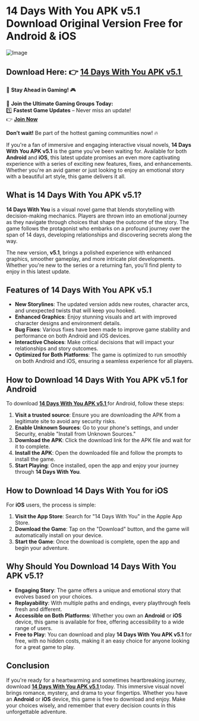 # 14 Days With You APK v5.1 Download Original Version Free for Android & iOS

![Image](https://github.com/user-attachments/assets/f6bf1be8-7c39-4c65-a7c6-3f1f18b8fb2f)
## Download Here: 👉 [14 Days With You APK v5.1 ](https://apkbros.com/14-days-with-you-apk/) 
🚀 **Stay Ahead in Gaming!** 🎮

📢 **Join the Ultimate Gaming Groups Today:**  
1️⃣ **Fastest Game Updates** – Never miss an update!  
👉 [**Join Now**](https://t.me/apkbros_official)

**Don’t wait!** Be part of the hottest gaming communities now! 🔥


If you're a fan of immersive and engaging interactive visual novels, **14 Days With You APK v5.1** is the game you've been waiting for. Available for both **Android** and **iOS**, this latest update promises an even more captivating experience with a series of exciting new features, fixes, and enhancements. Whether you're an avid gamer or just looking to enjoy an emotional story with a beautiful art style, this game delivers it all.

## What is 14 Days With You APK v5.1?

**14 Days With You** is a visual novel game that blends storytelling with decision-making mechanics. Players are thrown into an emotional journey as they navigate through choices that shape the outcome of the story. The game follows the protagonist who embarks on a profound journey over the span of 14 days, developing relationships and discovering secrets along the way.

The new version, **v5.1**, brings a polished experience with enhanced graphics, smoother gameplay, and more intricate plot developments. Whether you're new to the series or a returning fan, you'll find plenty to enjoy in this latest update.

## Features of 14 Days With You APK v5.1

- **New Storylines**: The updated version adds new routes, character arcs, and unexpected twists that will keep you hooked.
- **Enhanced Graphics**: Enjoy stunning visuals and art with improved character designs and environment details.
- **Bug Fixes**: Various fixes have been made to improve game stability and performance on both Android and iOS devices.
- **Interactive Choices**: Make critical decisions that will impact your relationships and story outcomes.
- **Optimized for Both Platforms**: The game is optimized to run smoothly on both Android and iOS, ensuring a seamless experience for all players.

## How to Download 14 Days With You APK v5.1 for Android

To download **[14 Days With You APK v5.1 ](https://apkbros.com/14-days-with-you-apk/)** for Android, follow these steps:

1. **Visit a trusted source**: Ensure you are downloading the APK from a legitimate site to avoid any security risks.
2. **Enable Unknown Sources**: Go to your phone's settings, and under Security, enable "Install from Unknown Sources."
3. **Download the APK**: Click the download link for the APK file and wait for it to complete.
4. **Install the APK**: Open the downloaded file and follow the prompts to install the game.
5. **Start Playing**: Once installed, open the app and enjoy your journey through **14 Days With You**.

## How to Download 14 Days With You for iOS

For **iOS** users, the process is simple:

1. **Visit the App Store**: Search for "14 Days With You" in the Apple App Store.
2. **Download the Game**: Tap on the "Download" button, and the game will automatically install on your device.
3. **Start the Game**: Once the download is complete, open the app and begin your adventure.

## Why Should You Download 14 Days With You APK v5.1?

- **Engaging Story**: The game offers a unique and emotional story that evolves based on your choices.
- **Replayability**: With multiple paths and endings, every playthrough feels fresh and different.
- **Accessible on Both Platforms**: Whether you own an **Android** or **iOS** device, this game is available for free, offering accessibility to a wide range of users.
- **Free to Play**: You can download and play **14 Days With You APK v5.1** for free, with no hidden costs, making it an easy choice for anyone looking for a great game to play.

## Conclusion

If you're ready for a heartwarming and sometimes heartbreaking journey, download **[14 Days With You APK v5.1 ](https://apkbros.com/14-days-with-you-apk/)** today. This immersive visual novel brings romance, mystery, and drama to your fingertips. Whether you have an **Android** or **iOS** device, this game is free to download and enjoy. Make your choices wisely, and remember that every decision counts in this unforgettable adventure.
